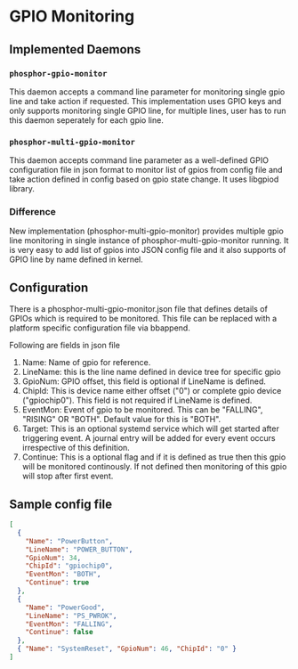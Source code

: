 # GPIO Monitoring

## Implemented Daemons

### `phosphor-gpio-monitor`

This daemon accepts a command line parameter for monitoring single gpio line and
take action if requested. This implementation uses GPIO keys and only supports
monitoring single GPIO line, for multiple lines, user has to run this daemon
seperately for each gpio line.

### `phosphor-multi-gpio-monitor`

This daemon accepts command line parameter as a well-defined GPIO configuration
file in json format to monitor list of gpios from config file and take action
defined in config based on gpio state change. It uses libgpiod library.

### Difference

New implementation (phosphor-multi-gpio-monitor) provides multiple gpio line
monitoring in single instance of phosphor-multi-gpio-monitor running. It is very
easy to add list of gpios into JSON config file and it also supports of GPIO
line by name defined in kernel.

## Configuration

There is a phosphor-multi-gpio-monitor.json file that defines details of GPIOs
which is required to be monitored. This file can be replaced with a platform
specific configuration file via bbappend.

Following are fields in json file

1. Name: Name of gpio for reference.
2. LineName: this is the line name defined in device tree for specific gpio
3. GpioNum: GPIO offset, this field is optional if LineName is defined.
4. ChipId: This is device name either offset ("0") or complete gpio device
   ("gpiochip0"). This field is not required if LineName is defined.
5. EventMon: Event of gpio to be monitored. This can be "FALLING", "RISING" OR
   "BOTH". Default value for this is "BOTH".
6. Target: This is an optional systemd service which will get started after
   triggering event. A journal entry will be added for every event occurs
   irrespective of this definition.
7. Continue: This is a optional flag and if it is defined as true then this gpio
   will be monitored continously. If not defined then monitoring of this gpio
   will stop after first event.

## Sample config file

```json
[
  {
    "Name": "PowerButton",
    "LineName": "POWER_BUTTON",
    "GpioNum": 34,
    "ChipId": "gpiochip0",
    "EventMon": "BOTH",
    "Continue": true
  },
  {
    "Name": "PowerGood",
    "LineName": "PS_PWROK",
    "EventMon": "FALLING",
    "Continue": false
  },
  { "Name": "SystemReset", "GpioNum": 46, "ChipId": "0" }
]
```
